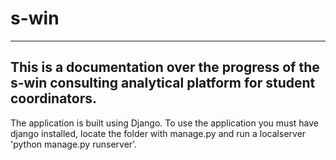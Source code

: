 # s-win
-----------------------------------------------------------------------------------------------------------------
This is a documentation over the progress of the s-win consulting analytical platform for student coordinators.
-----------------------------------------------------------------------------------------------------------------

The application is built using Django. To use the application you must have django installed, locate the folder with manage.py and run a localserver
'python manage.py runserver'.


